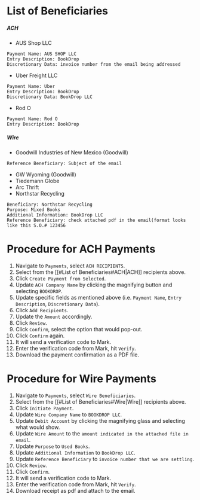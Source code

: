 # List of Beneficiaries
 ##### ACH
 - AUS Shop LLC
```
Payment Name: AUS SHOP LLC
Entry Description: BookDrop
Discretionary Data: invoice number from the email being addressed
```
 - Uber Freight LLC
```
Payment Name: Uber
Entry Description: BookDrop
Discretionary Data: BookDrop LLC
```
 - Rod O
 ```
Payment Name: Rod O
Entry Description: BookDrop
```

 ##### Wire
 - Goodwill Industries of New Mexico (Goodwill)
```
Reference Beneficiary: Subject of the email
```
 - GW Wyoming (Goodwill)
 - Tiedemann Globe
 - Arc Thrift
 - Northstar Recycling
 ```
 Beneficiary: Northstar Recycling
 Purpose: Mixed Books
 Additional Information: BookDrop LLC
 Reference Beneficiary: check attached pdf in the email(format looks like this S.O.# 123456
```

# Procedure for ACH Payments
1. Navigate to `Payments`, select `ACH RECIPIENTS`.
2. Select from the [[#List of Beneficiaries#ACH|ACH]] recipients above.
3. Click `Create Payment from Selected`.
4. Update `ACH Company Name` by clicking the magnifying button and selecting `BOOKDROP`.
5. Update specific fields as mentioned above (i.e. `Payment Name`, `Entry Description`, `Discretionary Data`).
6. Click `Add Recipients`.
7. Update the `Amount` accordingly.
8. Click `Review`.
9. Click `Confirm`, select the option that would pop-out.
10. Click `Confirm` again.
11. It will send a verification code to Mark.
12. Enter the verification code from Mark, hit `Verify`.
13. Download the payment confirmation as a PDF file.

# Procedure for Wire Payments
1. Navigate to `Payments`, select `Wire Beneficiaries`.
2. Select from the [[#List of Beneficiaries#Wire|Wire]] recipients above.
3. Click `Initiate Payment`.
4. Update `Wire Company Name` to `BOOKDROP LLC`.
5. Update `Debit Account` by clicking the magnifying glass and selecting what would show.
6. Update `Wire Amount` to the `amount indicated in the attached file in email`.
7. Update `Purpose` to `Used Books`.
8. Update `Additional Information` to `BookDrop LLC`.
9. Update `Reference Beneficiary` to `invoice number that we are settling`.
10. Click `Review`.
11. Click `Confirm`.
12. It will send a verification code to Mark.
13. Enter the verification code from Mark, hit `Verify`.
14. Download receipt as pdf and attach to the email.